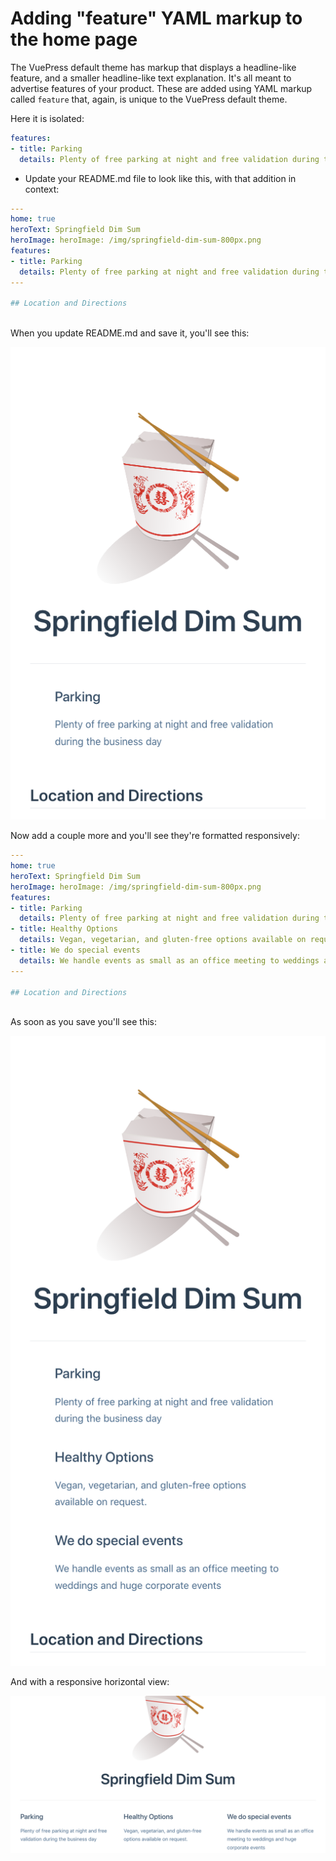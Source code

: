 # Adding "feature" YAML markup to the home page

The VuePress default theme has markup that displays a headline-like feature, and a smaller
headline-like text explanation. It's all meant to advertise features of your
product. These are added using YAML markup called `feature` that, again,
is unique to the VuePress default theme.

Here it is isolated:

```yaml
features:
- title: Parking 
  details: Plenty of free parking at night and free validation during the business day
```

* Update your README.md file to look like this, with that
addition in context:

```yaml
---
home: true
heroText: Springfield Dim Sum
heroImage: heroImage: /img/springfield-dim-sum-800px.png
features:
- title: Parking 
  details: Plenty of free parking at night and free validation during the business day
---

## Location and Directions
  
```

When you update README.md and save it, you'll see this:

![Screen shot of home page with 1 feature markup](/assets/img/default1-feature1.png)

Now add a couple more and you'll see they're formatted responsively:

```yaml
---
home: true
heroText: Springfield Dim Sum
heroImage: heroImage: /img/springfield-dim-sum-800px.png
features:
- title: Parking 
  details: Plenty of free parking at night and free validation during the business day
- title: Healthy Options 
  details: Vegan, vegetarian, and gluten-free options available on request.
- title: We do special events 
  details: We handle events as small as an office meeting to weddings and huge corporate events 
---

## Location and Directions
  
```

As soon as you save you'll see this:

![Screen shot of home page with 3 feature markups in portrait mode](/assets/img/default1-feature3.png)

And with a responsive horizontal view:

![Screen shot of home page with 3 feature markups in landscape mode](/assets/img/default1-feature3-horizontal.png)



